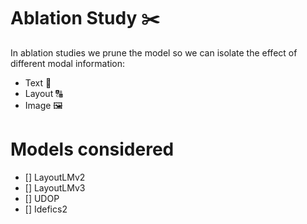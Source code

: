 # Ablation Study ✂️
In ablation studies we prune the model so we can isolate the effect of different modal information: 
- Text 📝 
- Layout 🔠
- Image 🖼️

# Models considered
- [] LayoutLMv2
- [] LayoutLMv3
- [] UDOP
- [] Idefics2